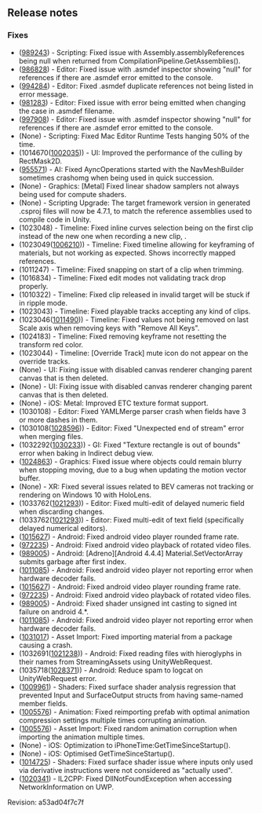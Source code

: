 ## Release notes

### Fixes

-   ([989243](https://issuetracker.unity3d.com/product/unity/issues/guid/989243/)) - Scripting: Fixed issue with Assembly.assemblyReferences being null when returned from CompilationPipeline.GetAssemblies().
-   ([986828](https://issuetracker.unity3d.com/product/unity/issues/guid/986828/)) - Editor: Fixed issue with .asmdef inspector showing \"null\" for references if there are .asmdef error emitted to the console.
-   ([994284](https://issuetracker.unity3d.com/product/unity/issues/guid/994284/)) - Editor: Fixed .asmdef duplicate references not being listed in error message.
-   ([981283](https://issuetracker.unity3d.com/product/unity/issues/guid/981283/)) - Editor: Fixed issue with error being emitted when changing the case in .asmdef filename.
-   ([997908](https://issuetracker.unity3d.com/product/unity/issues/guid/997908/)) - Editor: Fixed issue with .asmdef inspector showing \"null\" for references if there are .asmdef error emitted to the console.
-   (None) - Scripting: Fixed Mac Editor Runtime Tests hanging 50% of the time.
-   (1014670([1002035](https://issuetracker.unity3d.com/product/unity/issues/guid/1002035/))) - UI: Improved the performance of the culling by RectMask2D.
-   ([955571](https://issuetracker.unity3d.com/product/unity/issues/guid/955571/)) - AI: Fixed AyncOperations started with the NavMeshBuilder sometimes crashomg when being used in quick succession.
-   (None) - Graphics: \[Metal\] Fixed linear shadow samplers not always being used for compute shaders.
-   (None) - Scripting Upgrade: The target framework version in generated .csproj files will now be 4.7.1, to match the reference assemblies used to compile code in Unity.
-   \(1023048\) - Timeline: Fixed inline curves selection being on the first clip instead of the new one when recording a new clip, .
-   (1023049([1006210](https://issuetracker.unity3d.com/product/unity/issues/guid/1006210/))) - Timeline: Fixed timeline allowing for keyframing of materials, but not working as expected. Shows incorrectly mapped references.
-   \(1011247\) - Timeline: Fixed snapping on start of a clip when trimming.
-   \(1016834\) - Timeline: Fixed edit modes not validating track drop properly.
-   \(1010322\) - Timeline: Fixed clip released in invalid target will be stuck if in ripple mode.
-   \(1023043\) - Timeline: Fixed playable tracks accepting any kind of clips.
-   (1023046([1011490](https://issuetracker.unity3d.com/product/unity/issues/guid/1011490/))) - Timeline: Fixed values not being removed on last Scale axis when removing keys with \"Remove All Keys\".
-   \(1024183\) - Timeline: Fixed removing keyframe not resetting the transform red color.
-   \(1023044\) - Timeline: \[Override Track\] mute icon do not appear on the override tracks.
-   (None) - UI: Fixing issue with disabled canvas renderer changing parent canvas that is then deleted.
-   (None) - UI: Fixing issue with disabled canvas renderer changing parent canvas that is then deleted.
-   (None) - iOS: Metal: Improved ETC texture format support.
-   \(1030108\) - Editor: Fixed YAMLMerge parser crash when fields have 3 or more dashes in them.
-   (1030108([1028596](https://issuetracker.unity3d.com/product/unity/issues/guid/1028596/))) - Editor: Fixed \"Unexpected end of stream\" error when merging files.
-   (1032292([1030233](https://issuetracker.unity3d.com/product/unity/issues/guid/1030233/))) - GI: Fixed \"Texture rectangle is out of bounds\" error when baking in Indirect debug view.
-   ([1024863](https://issuetracker.unity3d.com/product/unity/issues/guid/1024863/)) - Graphics: Fixed issue where objects could remain blurry when stopping moving, due to a bug when updating the motion vector buffer.
-   (None) - XR: Fixed several issues related to BEV cameras not tracking or rendering on Windows 10 with HoloLens.
-   (1033762([1021293](https://issuetracker.unity3d.com/product/unity/issues/guid/1021293/))) - Editor: Fixed multi-edit of delayed numeric field when discarding changes.
-   (1033762([1021293](https://issuetracker.unity3d.com/product/unity/issues/guid/1021293/))) - Editor: Fixed multi-edit of text field (specifically delayed numerical editors).
-   ([1015627](https://issuetracker.unity3d.com/product/unity/issues/guid/1015627/)) - Android: Fixed android video player rounded frame rate.
-   ([972235](https://issuetracker.unity3d.com/product/unity/issues/guid/972235/)) - Android: Fixed android video playback of rotated video files.
-   ([989005](https://issuetracker.unity3d.com/product/unity/issues/guid/989005/)) - Android: \[Adreno\]\[Android 4.4.4\] Material.SetVectorArray submits garbage after first index.
-   ([1011085](https://issuetracker.unity3d.com/product/unity/issues/guid/1011085/)) - Android: Fixed android video player not reporting error when hardware decoder fails.
-   ([1015627](https://issuetracker.unity3d.com/product/unity/issues/guid/1015627/)) - Android: Fixed android video player rounding frame rate.
-   ([972235](https://issuetracker.unity3d.com/product/unity/issues/guid/972235/)) - Android: Fixed android video playback of rotated video files.
-   ([989005](https://issuetracker.unity3d.com/product/unity/issues/guid/989005/)) - Android: Fixed shader unsigned int casting to signed int failure on android 4.\*.
-   ([1011085](https://issuetracker.unity3d.com/product/unity/issues/guid/1011085/)) - Android: Fixed android video player not reporting error when hardware decoder fails.
-   ([1031017](https://issuetracker.unity3d.com/product/unity/issues/guid/1031017/)) - Asset Import: Fixed importing material from a package causing a crash.
-   (1032691([1021238](https://issuetracker.unity3d.com/product/unity/issues/guid/1021238/))) - Android: Fixed reading files with hieroglyphs in their names from StreamingAssets using UnityWebRequest.
-   (1035718([1028371](https://issuetracker.unity3d.com/product/unity/issues/guid/1028371/))) - Android: Reduce spam to logcat on UnityWebRequest error.
-   ([1009961](https://issuetracker.unity3d.com/product/unity/issues/guid/1009961/)) - Shaders: Fixed surface shader analysis regression that prevented Input and SurfaceOutput structs from having same-named member fields.
-   ([1005576](https://issuetracker.unity3d.com/product/unity/issues/guid/1005576/)) - Animation: Fixed reimporting prefab with optimal animation compression settings multiple times corrupting animation.
-   ([1005576](https://issuetracker.unity3d.com/product/unity/issues/guid/1005576/)) - Asset Import: Fixed random animation corruption when importing the animation multiple times.
-   (None) - iOS: Optimization to iPhoneTime:GetTimeSinceStartup().
-   (None) - iOS: Optimised GetTimeSinceStartup().
-   ([1014725](https://issuetracker.unity3d.com/product/unity/issues/guid/1014725/)) - Shaders: Fixed surface shader issue where inputs only used via derivative instructions were not considered as \"actually used\".
-   ([1020341](https://issuetracker.unity3d.com/product/unity/issues/guid/1020341/)) - IL2CPP: Fixed DllNotFoundException when accessing NetworkInformation on UWP.

Revision: a53ad04f7c7f
